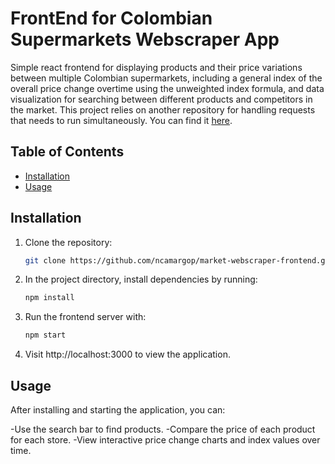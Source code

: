 # FrontEnd for Colombian Supermarkets Webscraper App

Simple react frontend for displaying products and their price variations between multiple Colombian supermarkets, including a general index of the overall price change overtime using the unweighted index formula, and data visualization for searching between different products and competitors in the market.
This project relies on another repository for handling requests that needs to run simultaneously. You can find it [here](https://github.com/ncamargop/market-webscraper-backend.git).


## Table of Contents
- [Installation](#installation)
- [Usage](#usage)


## Installation

1. Clone the repository:
   ```bash
   git clone https://github.com/ncamargop/market-webscraper-frontend.git

2. In the project directory, install dependencies by running:
   ```bash
   npm install

3. Run the frontend server with:
   ```bash
   npm start

4. Visit http://localhost:3000 to view the application.

## Usage

After installing and starting the application, you can:

-Use the search bar to find products.
-Compare the price of each product for each store.
-View interactive price change charts and index values over time.

